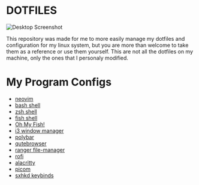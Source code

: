 # **DOTFILES**

![Desktop
Screenshot](https://gitlab.com/migueldeoleiros/dotfiles/-/raw/master/.screenshots/desktop_scrot.png)

This repository was made for me to more easily manage my dotfiles and
configuration for my linux system, but you are more than welcome to take
them as a reference or use them yourself. This are not all the dotfiles
on my machine, only the ones that I personaly modified.

# My Program Configs

* [neovim](https://gitlab.com/migueldeoleiros/dotfiles/-/blob/master/.config/nvim)
* [bash shell](https://gitlab.com/migueldeoleiros/dotfiles/-/blob/master/.bashrc)
* [zsh shell](https://gitlab.com/migueldeoleiros/dotfiles/-/blob/master/.zshrc)
* [fish shell](https://gitlab.com/migueldeoleiros/dotfiles/-/tree/master/.config/fish)
* [Oh My Fish!](https://gitlab.com/migueldeoleiros/dotfiles/-/tree/master/.config/omf)
* [i3 window manager](https://gitlab.com/migueldeoleiros/dotfiles/-/tree/master/.config/i3)
* [polybar](https://gitlab.com/migueldeoleiros/dotfiles/-/tree/master/.config/polybar)
* [qutebrowser](https://gitlab.com/migueldeoleiros/dotfiles/-/tree/master/.config/qutebrowser)
* [ranger file-manager](https://gitlab.com/migueldeoleiros/dotfiles/-/tree/master/.config/ranger)
* [rofi](https://gitlab.com/migueldeoleiros/dotfiles/-/tree/master/.config/rofi)
* [alacritty](https://gitlab.com/migueldeoleiros/dotfiles/-/tree/master/.config/alacritty)
* [picom](https://gitlab.com/migueldeoleiros/dotfiles/-/tree/master/.config/picom.conf)
* [sxhkd keybinds](https://gitlab.com/migueldeoleiros/dotfiles/-/tree/master/.config/sxhkd)
